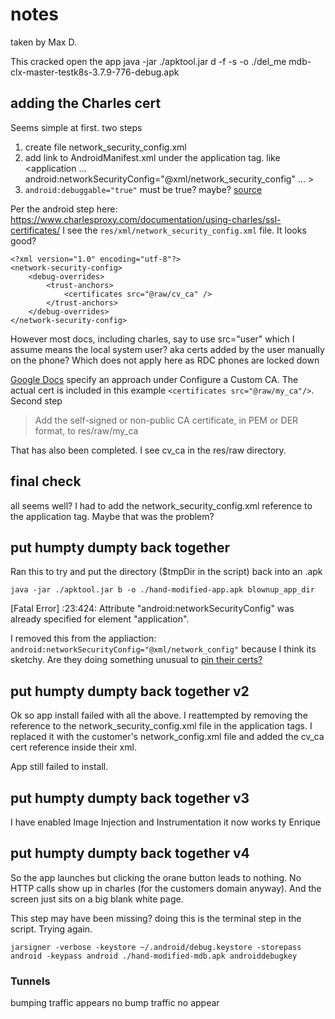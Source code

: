# notes
taken by Max D.

This cracked open the app
java -jar ./apktool.jar d -f -s -o ./del_me mdb-clx-master-testk8s-3.7.9-776-debug.apk

## adding the Charles cert
Seems simple at first. two steps

1. create file network_security_config.xml
2. add link to AndroidManifest.xml under the application tag. like <application ... android:networkSecurityConfig="@xml/network_security_config" ... ></application>
3. `android:debuggable="true"` must be true? maybe? [source](https://developer.android.com/guide/topics/manifest/application-element#debug)


Per the android step here: https://www.charlesproxy.com/documentation/using-charles/ssl-certificates/
I see the `res/xml/network_security_config.xml` file. 
It looks good?

```
<?xml version="1.0" encoding="utf-8"?>
<network-security-config>
    <debug-overrides>
        <trust-anchors>
            <certificates src="@raw/cv_ca" />
        </trust-anchors>
    </debug-overrides>
</network-security-config>
```

However most docs, including charles, say to use src="user" which I assume means the local system user? aka certs added by the user manually on the phone? Which does not apply here as RDC phones are locked down

[Google Docs](https://developer.android.com/training/articles/security-config.html) specify an approach under Configure a Custom CA.  The actual cert is included in this example `<certificates src="@raw/my_ca"/>`. Second step 

>Add the self-signed or non-public CA certificate, in PEM or DER format, to res/raw/my_ca

That has also been completed. I see cv_ca in the res/raw directory.


## final check
all seems well?
I had to add the network_security_config.xml reference to the application tag. Maybe that was the problem?

## put humpty dumpty back together
Ran this to try and put the directory ($tmpDir in the script) back into an .apk
```
java -jar ./apktool.jar b -o ./hand-modified-app.apk blownup_app_dir
```
[Fatal Error] :23:424: Attribute "android:networkSecurityConfig" was already specified for element "application".

I removed this from the appliaction: `android:networkSecurityConfig="@xml/network_config"` because I think its sketchy. Are they doing something unusual to [pin their certs?](https://developer.android.com/training/articles/security-config.html#CertificatePinning)

## put humpty dumpty back together v2
Ok so app install failed with all the above.  I reattempted by removing the reference to the network_security_config.xml file in the application tags. I replaced it with the customer's network_config.xml file and added the cv_ca cert reference inside their xml.

App still failed to install.

## put humpty dumpty back together v3
I have enabled Image Injection and Instrumentation
it now works ty Enrique

## put humpty dumpty back together v4
So the app launches but clicking the orane button leads to nothing. No HTTP calls show up in charles (for the customers domain anyway). And the screen just sits on a big blank white page.

This step may have been missing? doing this is the terminal step in the script. Trying again.

```
jarsigner -verbose -keystore ~/.android/debug.keystore -storepass android -keypass android ./hand-modified-mdb.apk androiddebugkey
```

### Tunnels
bumping traffic appears
no bump traffic no appear

